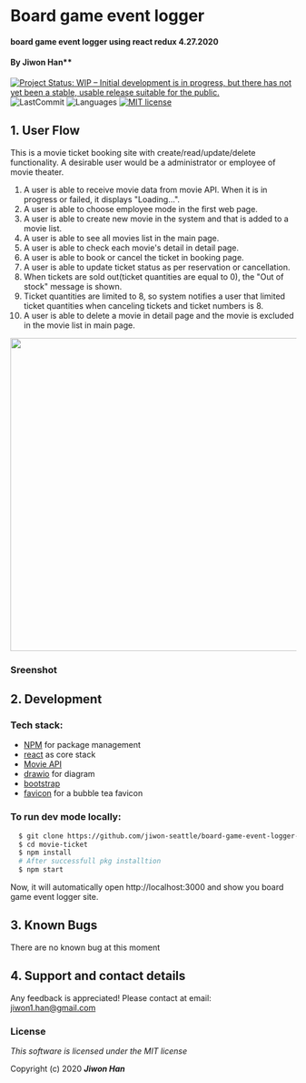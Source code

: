 
# Board game event logger

#### board game event logger using react redux 4.27.2020

#### By Jiwon Han**

[![Project Status: WIP – Initial development is in progress, but there has not yet been a stable, usable release suitable for the public.](https://www.repostatus.org/badges/latest/wip.svg)](https://www.repostatus.org/#wip)
![LastCommit](https://img.shields.io/github/last-commit/jiwon-seattle/board-game-event-logger-redux)
![Languages](https://img.shields.io/github/languages/top/jiwon-seattle/board-game-event-logger-redux)
[![MIT license](https://img.shields.io/badge/License-MIT-orange.svg)](https://lbesson.mit-license.org/)


## 1. User Flow

This is a movie ticket booking site with create/read/update/delete functionality. A desirable user would be a administrator or employee of movie theater.

1. A user is able to receive movie data from movie API. When it is in progress or failed, it displays "Loading...". 
2. A user is able to choose employee mode in the first web page.
3. A user is able to create new movie in the system and that is added to a movie list.
4. A user is able to see all movies list in the main page.
5. A user is able to check each movie's detail in detail page.
6. A user is able to book or cancel the ticket in booking page.
7. A user is able to update ticket status as per reservation or cancellation.
8. When tickets are sold out(ticket quantities are equal to 0), the "Out of stock" message is shown.
9. Ticket quantities are limited to 8, so system notifies a user that limited ticket quantities when canceling tickets and ticket numbers is 8.
10. A user is able to delete a movie in detail page and the movie is excluded in the movie list in main page.

<img src="https://miro.medium.com/max/864/1*NMF-GM_ULkLlUtkIWgeGsA.jpeg" width="550px" />

<!-- App has NavBar and BubbleTeaControl and Footer components comprehensively. BubbleTea control is a global component for BubbleTeaList, NewBubbleTeaForm and BubbleTeaDetail components. Those children components could connect via their parent control.  -->

### Sreenshot

<!-- <img src="src/img/bubbleTeaSite.gif" width="550px" /> -->

## 2. Development
### Tech stack:
+ [NPM](https://www.npmjs.com/) for package management
+ [react](https://reactjs.org/) as core stack
+ [Movie API](https://yts.mx/api)
+ [drawio](https://app.diagrams.net/) for diagram
+ [bootstrap](https://getbootstrap.com/)
+ [favicon](https://www.favicon-generator.org/) for a bubble tea favicon

### To run dev mode locally:
```bash
  $ git clone https://github.com/jiwon-seattle/board-game-event-logger-redux.git
  $ cd movie-ticket
  $ npm install  
  # After successfull pkg installtion
  $ npm start
```
Now, it will automatically open http://localhost:3000 and show you board game event logger site.

## 3. Known Bugs

There are no known bug at this moment

## 4. Support and contact details

Any feedback is appreciated! Please contact at email: jiwon1.han@gmail.com

### License

*This software is licensed under the MIT license*

Copyright (c) 2020 **_Jiwon Han_**
